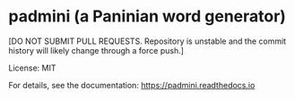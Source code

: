 padmini (a Paninian word generator)
===================================

[DO NOT SUBMIT PULL REQUESTS. Repository is unstable and the commit history
will likely change through a force push.]

License: MIT

For details, see the documentation: https://padmini.readthedocs.io
